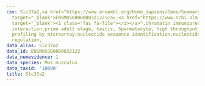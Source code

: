 ```yaml
---
csv: Slc37a2,<a href="https://www.ensembl.org/Homo_sapiens/Gene/Summary?db=core;g=ENSMUSG00000032122"
  target="_blank">ENSMUSG00000032122</a>,<a href="https://www.ncbi.nlm.nih.gov/pubmed/23834426"
  target="_blank"><i class="fas fa-file"></i></a>",chromatin immunoprecipitation assay,direct
  interaction,prime adult stage, testis, Spermatocyte, high throughput transcription
  profiling by microarray,nucleotide sequence identification,nucleotide sequence identification,transcriptional
  regulation,
data_alias: Slc37a2
data_id: ENSMUSG00000032122
data_numevidence: 1
data_species: Mus musculus
data_taxid: '10090'
title: Slc37a2
---
```

